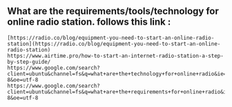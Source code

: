 ## What are the requirements/tools/technology for online radio station. follows this link :
```
[https://radio.co/blog/equipment-you-need-to-start-an-online-radio-station](https://radio.co/blog/equipment-you-need-to-start-an-online-radio-station)
https://www.airtime.pro/how-to-start-an-internet-radio-station-a-step-by-step-guide/
https://www.google.com/search?client=ubuntu&channel=fs&q=what+are+the+technology+for+online+radio&ie=utf-8&oe=utf-8
https://www.google.com/search?client=ubuntu&channel=fs&q=what+are+the+requirements+for+online+radio&ie=utf-8&oe=utf-8
```
<!--stackedit_data:
eyJoaXN0b3J5IjpbODU2MTU2MTk5LC0xMjAxNTM2NDI0LDE2OD
AwNjQxOF19
-->
